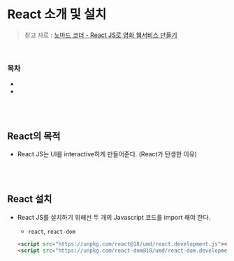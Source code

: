 # React 소개 및 설치

> 참고 자료 : <a href="https://nomadcoders.co/react-for-beginners">노마드 코더 - React JS로 영화 웹서비스 만들기</a>

<br/>

### 목차

- <a href=""></a>
- <a href=""></a>

<br/><br/>

## React의 목적

- React JS는 UI를 interactive하게 만들어준다. (React가 탄생한 이유)

<br/><br/>

## React 설치

- React JS를 설치하기 위해선 두 개의 Javascript 코드를 import 해야 한다.

  - <code>react</code>, <code>react-dom</code>

  ```html
  <script src="https://unpkg.com/react@18/umd/react.development.js"></script>
  <script src="https://unpkg.com/react-dom@18/umd/react-dom.development.js"></script>
  ```